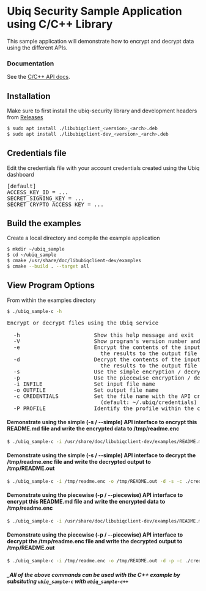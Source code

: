 # Ubiq Security Sample Application using C/C++ Library

This sample application will demonstrate how to encrypt and decrypt data using the different APIs.

### Documentation

See the [C/C++ API docs](https://dev.ubiqsecurity.com/docs/api).

## Installation

Make sure to first install the ubiq-security library and development headers from [Releases](https://gitlab.com/ubiqsecurity/ubiq-c-cpp/-/releases)

```sh
$ sudo apt install ./libubiqclient_<version>_<arch>.deb
$ sudo apt install ./libubiqclient-dev_<version>_<arch>.deb
```

## Credentials file

Edit the credentials file with your account credentials created using the Ubiq dashboard

<pre>
[default]
ACCESS_KEY_ID = ...  
SECRET_SIGNING_KEY = ...  
SECRET_CRYPTO_ACCESS_KEY = ...  
</pre>

## Build the examples

Create a local directory and compile the example application

```sh
$ mkdir ~/ubiq_sample
$ cd ~/ubiq_sample
$ cmake /usr/share/doc/libubiqclient-dev/examples
$ cmake --build . --target all
```

## View Program Options

From within the examples directory

```sh
$ ./ubiq_sample-c -h
```
<pre>
Encrypt or decrypt files using the Ubiq service

  -h                       Show this help message and exit
  -V                       Show program's version number and exit
  -e                       Encrypt the contents of the input file and write
                             the results to the output file
  -d                       Decrypt the contents of the input file and write
                             the results to the output file
  -s                       Use the simple encryption / decryption interfaces
  -p                       Use the piecewise encryption / decryption interfaces
  -i INFILE                Set input file name
  -o OUTFILE               Set output file name
  -c CREDENTIALS           Set the file name with the API credentials
                             (default: ~/.ubiq/credentials)
  -P PROFILE               Identify the profile within the credentials file
</pre>

#### Demonstrate using the simple (-s / --simple) API interface to encrypt this README.md file and write the encrypted data to /tmp/readme.enc

```sh
$ ./ubiq_sample-c -i /usr/share/doc/libubiqclient-dev/examples/README.md -o /tmp/readme.enc -e -s -c ./credentials
```

#### Demonstrate using the simple (-s / --simple) API interface to decrypt the /tmp/readme.enc file and write the decrypted output to /tmp/README.out

```sh
$ ./ubiq_sample-c -i /tmp/readme.enc -o /tmp/README.out -d -s -c ./credentials
```

#### Demonstrate using the piecewise (-p / --piecewise) API interface to encrypt this README.md file and write the encrypted data to /tmp/readme.enc

```sh
$ ./ubiq_sample-c -i /usr/share/doc/libubiqclient-dev/examples/README.md -o /tmp/readme.enc -e -p -c ./credentials
```

#### Demonstrate using the piecewise (-p / --piecewise) API interface to decrypt the /tmp/readme.enc file and write the decrypted output to /tmp/README.out

```sh
$ ./ubiq_sample-c -i /tmp/readme.enc -o /tmp/README.out -d -p -c ./credentials
```

##### _All of the above commands can be used with the C++ example by subsituting `ubiq_sample-c` with `ubiq_sample-c++`
